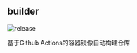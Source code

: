 ## builder 

![release](https://github.com/bohai-repo/builder/actions/workflows/builder.yml/badge.svg)

基于Github Actions的容器镜像自动构建仓库 


